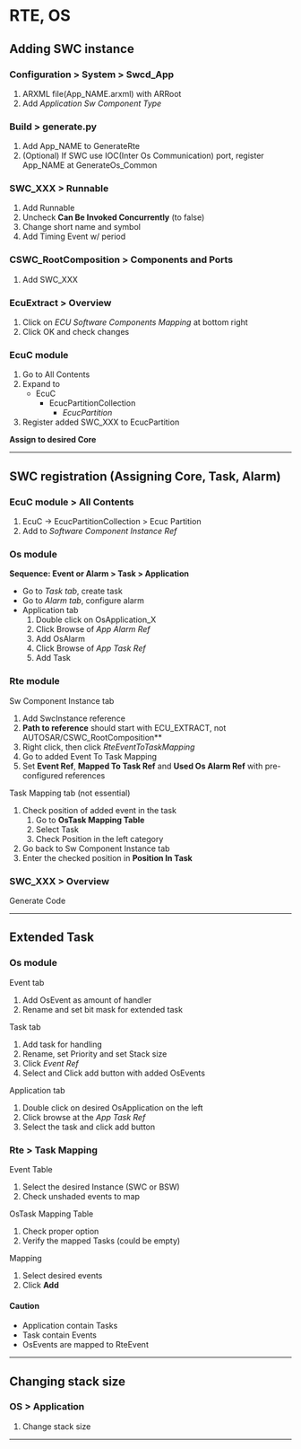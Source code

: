 # RTE, OS

## Adding SWC instance
### Configuration > System > Swcd_App
1. ARXML file(App_NAME.arxml) with ARRoot
1. Add *Application Sw Component Type*

### Build > generate.py
1. Add App_NAME to GenerateRte
1. (Optional) If SWC use IOC(Inter Os Communication) port, register App_NAME at GenerateOs_Common

### SWC_XXX > Runnable
1. Add Runnable
1. Uncheck **Can Be Invoked Concurrently** (to false)
1. Change short name and symbol
1. Add Timing Event w/ period

### CSWC_RootComposition > Components and Ports
1. Add SWC_XXX

### EcuExtract > Overview
1. Click on *ECU Software Components Mapping* at bottom right
1. Click OK and check changes

### EcuC module
1. Go to All Contents
1. Expand to
    * EcuC
        * EcucPartitionCollection
            * *EcucPartition*
1. Register added SWC_XXX to EcucPartition

**Assign to desired Core**
***

## SWC registration (Assigning Core, Task, Alarm)
### EcuC module > All Contents
1. EcuC -> EcucPartitionCollection > Ecuc Partition
1. Add to *Software Component Instance Ref*

### Os module
**Sequence: Event or Alarm > Task > Application**
* Go to *Task tab*, create task  
* Go to *Alarm tab*, configure alarm  
* Application tab  
    1. Double click on OsApplication_X
    1. Click Browse of *App Alarm Ref*
    1. Add OsAlarm
    1. Click Browse of *App Task Ref*
    1. Add Task

### Rte module
Sw Component Instance tab
1. Add SwcInstance reference
1. **Path to reference** should start with ECU_EXTRACT, not AUTOSAR/CSWC_RootComposition**
1. Right click, then click *RteEventToTaskMapping*
1. Go to added Event To Task Mapping
1. Set **Event Ref**, **Mapped To Task Ref** and **Used Os Alarm Ref** with pre-configured references

Task Mapping tab (not essential)
1. Check position of added event in the task
    1. Go to **OsTask Mapping Table**
    1. Select Task
    1. Check Position in the left category
1. Go back to Sw Component Instance tab
1. Enter the checked position in **Position In Task**

### SWC_XXX > Overview
Generate Code
***

## Extended Task
### Os module
Event tab
1. Add OsEvent as amount of handler
1. Rename and set bit mask for extended task

Task tab
1. Add task for handling
1. Rename, set Priority and set Stack size
1. Click *Event Ref*
1. Select and Click add button with added OsEvents

Application tab
1. Double click on desired OsApplication on the left
1. Click browse at the *App Task Ref*
1. Select the task and click add button

### Rte > Task Mapping
Event Table
1. Select the desired Instance (SWC or BSW)
1. Check unshaded events to map

OsTask Mapping Table
1. Check proper option
1. Verify the mapped Tasks (could be empty)

Mapping
1. Select desired events
1. Click **Add**

#### Caution
* Application contain Tasks
* Task contain Events
* OsEvents are mapped to RteEvent
***

## Changing stack size
### OS > Application
1. Change stack size
***
